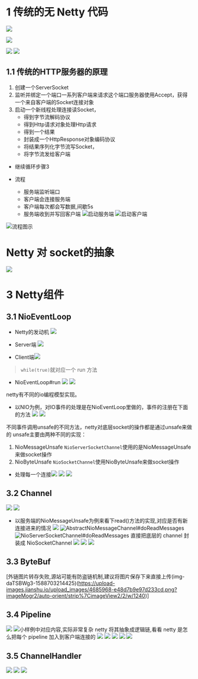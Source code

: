 # 1 传统的无 Netty  代码
![](https://img-blog.csdnimg.cn/20200507020656835.png?x-oss-process=image/watermark,type_ZmFuZ3poZW5naGVpdGk,shadow_10,text_aHR0cHM6Ly9ibG9nLmNzZG4ubmV0L3FxXzMzNTg5NTEw,size_1,color_FFFFFF,t_70)

![](https://imgconvert.csdnimg.cn/aHR0cHM6Ly91cGxvYWQtaW1hZ2VzLmppYW5zaHUuaW8vdXBsb2FkX2ltYWdlcy8xNjc4MjMxMS1hYjY3ZDYwNWFhOTRlYjVhLnBuZw?x-oss-process=image/format,png)

![](https://imgconvert.csdnimg.cn/aHR0cHM6Ly91cGxvYWQtaW1hZ2VzLmppYW5zaHUuaW8vdXBsb2FkX2ltYWdlcy8xNjc4MjMxMS1mYTA4NTNjNmVmNDFmOTdlLnBuZw?x-oss-process=image/format,png)
![](https://imgconvert.csdnimg.cn/aHR0cHM6Ly91cGxvYWQtaW1hZ2VzLmppYW5zaHUuaW8vdXBsb2FkX2ltYWdlcy8xNjc4MjMxMS1mNjM4NmMwNGI0OTA2MWQ4LnBuZw?x-oss-process=image/format,png)


## 1.1 传统的HTTP服务器的原理
1. 创建一个ServerSocket
2. 监听并绑定一个端口一系列客户端来请求这个端口服务器使用Accept，获得一个来自客户端的Socket连接对象
3. 启动一个新线程处理连接读Socket， 
    -  得到字节流解码协议
    -  得到Http请求对象处理Http请求
    -  得到一个结果
    -  封装成一个HttpResponse对象编码协议
    -  将结果序列化字节流写Socket，
    -  将字节流发给客户端
- 继续循环步骤3

- 流程
  - 服务端监听端口
  - 客户端会连接服务端
  - 客户端每次都会写数据,间歇5s
  - 服务端收到并写回客户端
![启动服务端](https://imgconvert.csdnimg.cn/aHR0cHM6Ly91cGxvYWQtaW1hZ2VzLmppYW5zaHUuaW8vdXBsb2FkX2ltYWdlcy80Njg1OTY4LTdlNjkzOWU3NmM1NDU5OTAucG5n?x-oss-process=image/format,png)
![启动客户端](https://imgconvert.csdnimg.cn/aHR0cHM6Ly91cGxvYWQtaW1hZ2VzLmppYW5zaHUuaW8vdXBsb2FkX2ltYWdlcy80Njg1OTY4LTk3MjMyMDY5ZTNiZWUwNzEucG5n?x-oss-process=image/format,png)

![流程图示](https://imgconvert.csdnimg.cn/aHR0cHM6Ly91cGxvYWQtaW1hZ2VzLmppYW5zaHUuaW8vdXBsb2FkX2ltYWdlcy80Njg1OTY4LTNiMTNlYjlkZGFhNzFkNTgucG5n?x-oss-process=image/format,png)

# Netty 对 socket的抽象
![](https://imgconvert.csdnimg.cn/aHR0cHM6Ly91cGxvYWQtaW1hZ2VzLmppYW5zaHUuaW8vdXBsb2FkX2ltYWdlcy80Njg1OTY4LTIyODEyODY4N2JhZjE3ZDAucG5n?x-oss-process=image/format,png)

# 3 Netty组件
## 3.1 NioEventLoop
- Netty的发动机
![](https://img-blog.csdnimg.cn/20200806005304407.png?x-oss-process=image/watermark,type_ZmFuZ3poZW5naGVpdGk,shadow_10,text_aHR0cHM6Ly9ibG9nLmNzZG4ubmV0L3FxXzMzNTg5NTEw,size_1,color_FFFFFF,t_70)


- Server端
![](https://imgconvert.csdnimg.cn/aHR0cHM6Ly91cGxvYWQtaW1hZ2VzLmppYW5zaHUuaW8vdXBsb2FkX2ltYWdlcy80Njg1OTY4LTI3MDg2OTI0YjRkZjI5ZGUucG5n?x-oss-process=image/format,png)
- Client端![](https://imgconvert.csdnimg.cn/aHR0cHM6Ly91cGxvYWQtaW1hZ2VzLmppYW5zaHUuaW8vdXBsb2FkX2ltYWdlcy80Njg1OTY4LWI0OTYyMjE5ZjNhZWFmOTkucG5n?x-oss-process=image/format,png)

>  `while(true)`就对应一个 run 方法

- NioEventLoop#run
![](https://img-blog.csdnimg.cn/20200806010144389.png?x-oss-process=image/watermark,type_ZmFuZ3poZW5naGVpdGk,shadow_10,text_aHR0cHM6Ly9ibG9nLmNzZG4ubmV0L3FxXzMzNTg5NTEw,size_1,color_FFFFFF,t_70)
![](https://img-blog.csdnimg.cn/20200806010449923.png?x-oss-process=image/watermark,type_ZmFuZ3poZW5naGVpdGk,shadow_10,text_aHR0cHM6Ly9ibG9nLmNzZG4ubmV0L3FxXzMzNTg5NTEw,size_1,color_FFFFFF,t_70)

netty有不同的io编程模型实现。
- 以NIO为例，对IO事件的处理是在NioEventLoop里做的，事件的注册在下面的方法
![](https://imgconvert.csdnimg.cn/aHR0cHM6Ly91cGxvYWQtaW1hZ2VzLmppYW5zaHUuaW8vdXBsb2FkX2ltYWdlcy80Njg1OTY4LTI4YTk2ZWVhZmQ3M2I2NWUucG5n?x-oss-process=image/format,png)
![](https://img-blog.csdnimg.cn/20200806010950284.png?x-oss-process=image/watermark,type_ZmFuZ3poZW5naGVpdGk,shadow_10,text_aHR0cHM6Ly9ibG9nLmNzZG4ubmV0L3FxXzMzNTg5NTEw,size_1,color_FFFFFF,t_70)

不同事件调用unsafe的不同方法，netty对底层socket的操作都是通过unsafe来做的
unsafe主要由两种不同的实现：
1. NioMessageUnsafe
`NioServerSocketChannel`使用的是NioMessageUnsafe来做socket操作
2. NioByteUnsafe
`NioSocketChannel`使用NioByteUnsafe来做socket操作


- 处理每一个连接![](https://img-blog.csdnimg.cn/20200806012815139.png?x-oss-process=image/watermark,type_ZmFuZ3poZW5naGVpdGk,shadow_10,text_aHR0cHM6Ly9ibG9nLmNzZG4ubmV0L3FxXzMzNTg5NTEw,size_1,color_FFFFFF,t_70)
![](https://img-blog.csdnimg.cn/20200806013038646.png?x-oss-process=image/watermark,type_ZmFuZ3poZW5naGVpdGk,shadow_10,text_aHR0cHM6Ly9ibG9nLmNzZG4ubmV0L3FxXzMzNTg5NTEw,size_1,color_FFFFFF,t_70)
![](https://img-blog.csdnimg.cn/20200806013158967.png?x-oss-process=image/watermark,type_ZmFuZ3poZW5naGVpdGk,shadow_10,text_aHR0cHM6Ly9ibG9nLmNzZG4ubmV0L3FxXzMzNTg5NTEw,size_1,color_FFFFFF,t_70)


## 3.2 Channel
![](https://imgconvert.csdnimg.cn/aHR0cHM6Ly91cGxvYWQtaW1hZ2VzLmppYW5zaHUuaW8vdXBsb2FkX2ltYWdlcy80Njg1OTY4LTEwNjdhMmI3YTVlODZiYWMucG5n?x-oss-process=image/format,png)
![](https://imgconvert.csdnimg.cn/aHR0cHM6Ly91cGxvYWQtaW1hZ2VzLmppYW5zaHUuaW8vdXBsb2FkX2ltYWdlcy80Njg1OTY4LWQzYzE5NzRhZWI3ZDU3YjkucG5n?x-oss-process=image/format,png)
- 以服务端的NioMessageUnsafe为例来看下read()方法的实现,对应是否有新连接进来的情况
![](https://imgconvert.csdnimg.cn/aHR0cHM6Ly91cGxvYWQtaW1hZ2VzLmppYW5zaHUuaW8vdXBsb2FkX2ltYWdlcy80Njg1OTY4LWVjMmY5MTE4NjU2MTgzNjUucG5n?x-oss-process=image/format,png)
![AbstractNioMessageChannel#doReadMessages](https://imgconvert.csdnimg.cn/aHR0cHM6Ly91cGxvYWQtaW1hZ2VzLmppYW5zaHUuaW8vdXBsb2FkX2ltYWdlcy80Njg1OTY4LWUxMWNhMjliOTQ1OTEwMDgucG5n?x-oss-process=image/format,png)
![NioServerSocketChannel#doReadMessages](https://imgconvert.csdnimg.cn/aHR0cHM6Ly91cGxvYWQtaW1hZ2VzLmppYW5zaHUuaW8vdXBsb2FkX2ltYWdlcy80Njg1OTY4LTU4ZGRmNTgxMGZlMmIxZmQucG5n?x-oss-process=image/format,png)
直接把底层的 channel 封装成 NioSocketChannel
![](https://imgconvert.csdnimg.cn/aHR0cHM6Ly91cGxvYWQtaW1hZ2VzLmppYW5zaHUuaW8vdXBsb2FkX2ltYWdlcy80Njg1OTY4LTVkZDMyYTA2YzBmZWExMWIucG5n?x-oss-process=image/format,png)
![](https://imgconvert.csdnimg.cn/aHR0cHM6Ly91cGxvYWQtaW1hZ2VzLmppYW5zaHUuaW8vdXBsb2FkX2ltYWdlcy80Njg1OTY4LTFiN2M5ZjVmZDQ0YjhkMzIucG5n?x-oss-process=image/format,png)
![](https://imgconvert.csdnimg.cn/aHR0cHM6Ly91cGxvYWQtaW1hZ2VzLmppYW5zaHUuaW8vdXBsb2FkX2ltYWdlcy80Njg1OTY4LTIyNmIwNDk0YmMzOTNkYmIucG5n?x-oss-process=image/format,png)
## 3.3 ByteBuf 
[外链图片转存失败,源站可能有防盗链机制,建议将图片保存下来直接上传(img-daTSBWg3-1588703214425)(https://upload-images.jianshu.io/upload_images/4685968-e48d7b9e97d233cd.png?imageMogr2/auto-orient/strip%7CimageView2/2/w/1240)]
## 3.4 Pipeline
![](https://imgconvert.csdnimg.cn/aHR0cHM6Ly91cGxvYWQtaW1hZ2VzLmppYW5zaHUuaW8vdXBsb2FkX2ltYWdlcy80Njg1OTY4LTY5MzhkNDI2OTYyNGZkMWEucG5n?x-oss-process=image/format,png)
![小样例中对应内容,实际非常复杂](https://imgconvert.csdnimg.cn/aHR0cHM6Ly91cGxvYWQtaW1hZ2VzLmppYW5zaHUuaW8vdXBsb2FkX2ltYWdlcy80Njg1OTY4LTViNzgxYTJhM2Q1ZTc3ZWEucG5n?x-oss-process=image/format,png)
netty 将其抽象成逻辑链,看看 netty 是怎么把每个 pipeline 加入到客户端连接的
![](https://imgconvert.csdnimg.cn/aHR0cHM6Ly91cGxvYWQtaW1hZ2VzLmppYW5zaHUuaW8vdXBsb2FkX2ltYWdlcy80Njg1OTY4LWNiNjc0YzllMDMyNDYzNDAucG5n?x-oss-process=image/format,png)
![](https://imgconvert.csdnimg.cn/aHR0cHM6Ly91cGxvYWQtaW1hZ2VzLmppYW5zaHUuaW8vdXBsb2FkX2ltYWdlcy80Njg1OTY4LWZhZTBjYzNjNDQzNjc1NTEucG5n?x-oss-process=image/format,png)
![](https://imgconvert.csdnimg.cn/aHR0cHM6Ly91cGxvYWQtaW1hZ2VzLmppYW5zaHUuaW8vdXBsb2FkX2ltYWdlcy80Njg1OTY4LTkwMGMzZTQyN2U0Mzc2ZTkucG5n?x-oss-process=image/format,png)
![](https://imgconvert.csdnimg.cn/aHR0cHM6Ly91cGxvYWQtaW1hZ2VzLmppYW5zaHUuaW8vdXBsb2FkX2ltYWdlcy80Njg1OTY4LTkxMmUxMWUyYTVkN2YzMjMucG5n?x-oss-process=image/format,png)
![](https://imgconvert.csdnimg.cn/aHR0cHM6Ly91cGxvYWQtaW1hZ2VzLmppYW5zaHUuaW8vdXBsb2FkX2ltYWdlcy80Njg1OTY4LWY5YzFjOTk5ZTJlYTk0ODEucG5n?x-oss-process=image/format,png)
## 3.5 ChannelHandler
![](https://imgconvert.csdnimg.cn/aHR0cHM6Ly91cGxvYWQtaW1hZ2VzLmppYW5zaHUuaW8vdXBsb2FkX2ltYWdlcy80Njg1OTY4LTRmNzUyNWM1OTE5ZTZmNWQucG5n?x-oss-process=image/format,png)
![](https://imgconvert.csdnimg.cn/aHR0cHM6Ly91cGxvYWQtaW1hZ2VzLmppYW5zaHUuaW8vdXBsb2FkX2ltYWdlcy80Njg1OTY4LTc4ZDFkNmVjYjQwOWE5ZTcucG5n?x-oss-process=image/format,png)
![](https://imgconvert.csdnimg.cn/aHR0cHM6Ly91cGxvYWQtaW1hZ2VzLmppYW5zaHUuaW8vdXBsb2FkX2ltYWdlcy80Njg1OTY4LTc1OTA2ZWQ2YjY4N2MzMDMucG5n?x-oss-process=image/format,png)